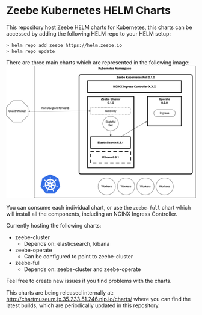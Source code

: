 # Zeebe Kubernetes HELM Charts

This repository host Zeebe HELM charts for Kubernetes, this charts can be accessed by adding the following HELM repo to your HELM setup:
```
> helm repo add zeebe https://helm.zeebe.io
> helm repo update
``` 
There are three main charts which are represented in the following image:
![HELM CHARTS](imgs/charts.png)

You can consume each individual chart, or use the `zeebe-full` chart which will install all the components, including an NGINX Ingress Controller.

Currently hosting the following charts: 
- zeebe-cluster
  - Depends on: elasticsearch, kibana
- zeebe-operate
  - Can be configured to point to zeebe-cluster
- zeebe-full
  - Depends on: zeebe-cluster and zeebe-operate
  
Feel free to create new issues if you find problems with the charts. 

This charts are being released internally at: http://chartmuseum.jx.35.233.51.246.nip.io/charts/ where you can find the latest builds, which are periodically updated in this repository. 
